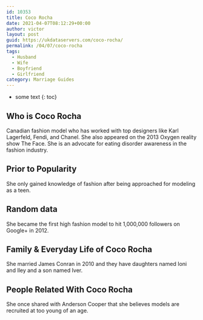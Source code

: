 ```yaml
---
id: 10353
title: Coco Rocha
date: 2021-04-07T08:12:29+00:00
author: victor
layout: post
guid: https://ukdataservers.com/coco-rocha/
permalink: /04/07/coco-rocha
tags:
  - Husband
  - Wife
  - Boyfriend
  - Girlfriend
category: Marriage Guides
---
```


* some text
{: toc}


## Who is Coco Rocha



Canadian fashion model who has worked with top designers like Karl Lagerfeld, Fendi, and Chanel. She also appeared on the 2013 Oxygen reality show The Face. She is an advocate for eating disorder awareness in the fashion industry.  

                
                
                
## Prior to Popularity



She only gained knowledge of fashion after being approached for modeling as a teen. 

                
                
                
## Random data



She became the first high fashion model to hit 1,000,000 followers on Google+ in 2012. 

                
                
                
## Family & Everyday Life of Coco Rocha



She married James Conran in 2010 and they have daughters named Ioni and Iley and a son named Iver. 

                
                
                
## People Related With Coco Rocha



She once shared with Anderson Cooper that she believes models are recruited at too young of an age. 

                
              
            
          
          
          